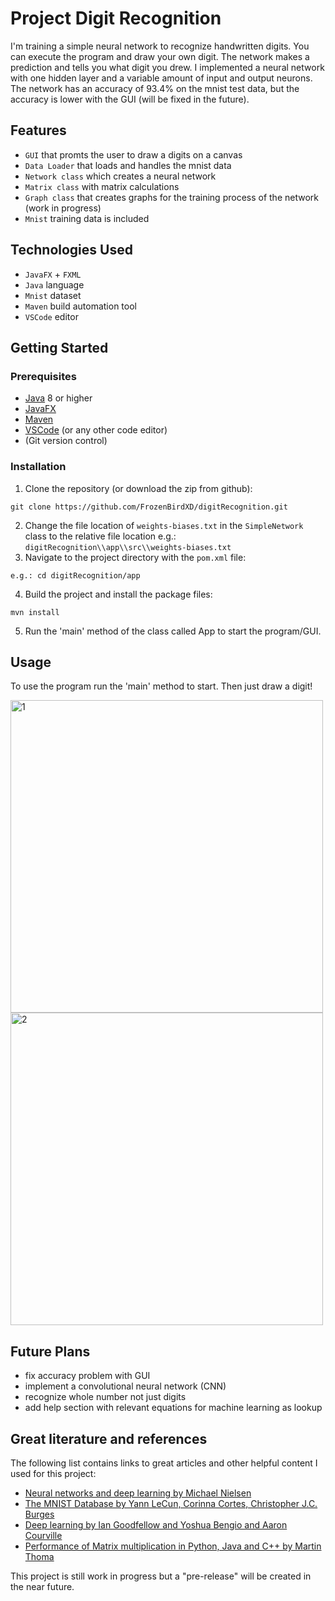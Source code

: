 # Project Digit Recognition
I'm training a simple neural network to recognize handwritten digits. You can execute the program and draw your own digit. The network makes a prediction and tells you 
what digit you drew. I implemented a neural network with one hidden layer and a variable amount of input and 
output neurons. The network has an accuracy of 93.4% on the mnist test data, but the accuracy is lower with the GUI (will be fixed in the future).

## Features
- `GUI` that promts the user to draw a digits on a canvas
- `Data Loader` that loads and handles the mnist data
- `Network class` which creates a neural network
- `Matrix class` with matrix calculations
- `Graph class` that creates graphs for the training process of the network (work in progress)
- `Mnist` training data is included

## Technologies Used
- `JavaFX` + `FXML`
- `Java` language
- `Mnist` dataset
- `Maven` build automation tool
- `VSCode` editor

## Getting Started
### Prerequisites
- [Java](https://www.java.com/en/download/) 8 or higher
- [JavaFX](https://openjfx.io/)
- [Maven](https://maven.apache.org/download.cgi)
- [VSCode](https://code.visualstudio.com/Download) (or any other code editor)
- (Git version control)

### Installation
1. Clone the repository (or download the zip from github):
```
git clone https://github.com/FrozenBirdXD/digitRecognition.git 
```
2. Change the file location of `weights-biases.txt` in the `SimpleNetwork` class to the relative file location e.g.: `digitRecognition\\app\\src\\weights-biases.txt`
3. Navigate to the project directory with the `pom.xml` file:
```
e.g.: cd digitRecognition/app
```
4. Build the project and install the package files:
```
mvn install
```
5. Run the 'main' method of the class called App to start the program/GUI.

## Usage
To use the program run the 'main' method to start. Then just draw a digit!

<img src="https://user-images.githubusercontent.com/118717731/226988076-6a98cee1-2b3d-4dfe-b617-427b4c0166fc.png" alt="1" width="500"/>  <img src="https://user-images.githubusercontent.com/118717731/226989126-b9cf19ff-c53b-4ad6-aa5a-405b18f18f60.png" alt="2" width="500"/>

## Future Plans

- fix accuracy problem with GUI
- implement a convolutional neural network (CNN)
- recognize whole number not just digits
- add help section with relevant equations for machine learning as lookup

## Great literature and references

The following list contains links to great articles and other helpful content I used for this project:
- [Neural networks and deep learning by Michael Nielsen](http://neuralnetworksanddeeplearning.com/index.html)
- [The MNIST Database by Yann LeCun, Corinna Cortes, Christopher J.C. Burges](http://yann.lecun.com/exdb/mnist/)
- [Deep learning by Ian Goodfellow and Yoshua Bengio and Aaron Courville](https://www.deeplearningbook.org/)
- [Performance of Matrix multiplication in Python, Java and C++ by Martin Thoma](https://martin-thoma.com/matrix-multiplication-python-java-cpp/)

This project is still work in progress but a "pre-release" will be created in the near future.

